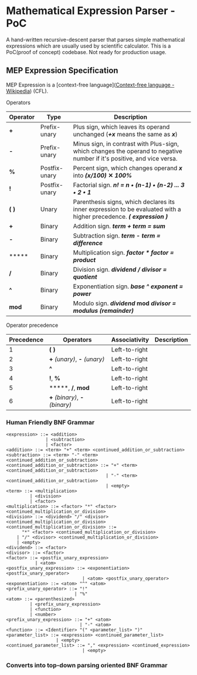 # Mathematical Expression Parser - PoC
A hand-written recursive-descent parser that parses simple mathematical expressions which are usually used by scientific calculator.
This is a PoC(proof of concept) codebase. Not ready for production usage.

## MEP Expression Specification

MEP Expression is a [context-free language]([Context-free language - Wikipedia](https://en.wikipedia.org/wiki/Context-free_language)) (CFL). 

Operators

| Operator | Type          | Description                                                  |
| -------- | ------------- | ------------------------------------------------------------ |
| **+**    | Prefix-unary  | Plus sign, which leaves its operand unchanged (***+x*** means the same as ***x***) |
| **-**    | Prefix-unary  | Minus sign, in contrast with Plus-sign, which changes the operand to negative number if it's positive, and vice versa. |
| **%**    | Postfix-unary | Percent sign, which changes operand ***x*** into ***(x/100)* ✕ *100%*** |
| **!**    | Postfix-unary | Factorial sign. ***n! = n • (n-1) • (n-2) ... 3 • 2 • 1***   |
| **( )**  | Unary         | Parenthesis signs, which declares its inner expression to be evaluated with a higher precedence.  ***( expression )*** |
| **+**    | Binary        | Addition sign. ***term + term = sum***                       |
| **-**    | Binary        | Subtraction sign. ***term - term = difference***             |
| *****    | Binary        | Multiplication sign. ***factor \* factor = product***        |
| **/**    | Binary        | Division sign. ***dividend / divisor = quotient***           |
| **^**    | Binary        | Exponentiation sign. ***base ^ exponent = power***           |
| **mod**  | Binary        | Modulo sign. ***dividend*** **mod** ***divisor = modulus (remainder)*** |

Operator precedence

| Precedence | Operators                      | Associativity | Description |
| ---------- | ------------------------------ | ------------- | ----------- |
| 1          | **( )**                        | Left-to-right |             |
| 2          | **+** *(unary)*, **-** *(unary)* | Left-to-right |             |
| 3 | **^** | Left-to-right | |
| 4         | **!**, **%** | Left-to-right |             |
| 5 | *****, **/**, **mod** | Left-to-right | |
| 6 | **+** *(binary)*, **-** *(binary)* | Left-to-right | |



### Human Friendly BNF Grammar

```BNF
<expression> ::= <addition>
               | <subtraction>
               | <factor>
<addition> ::= <term> "+" <term> <continued_addition_or_subtraction>
<subtraction> ::= <term> "-" <term> <continued_addition_or_subtraction>
<continued_addition_or_subtraction> ::= "+" <term> <continued_addition_or_subtraction>
                                      | "-" <term> <continued_addition_or_subtraction>
                                      | <empty>
<term> ::= <multiplication>
         | <division>
         | <factor>
<multiplication> ::= <factor> "*" <factor> <continued_multiplication_or_division>
<division> ::= <dividend> "/" <divisor> <continued_multiplication_or_division>
<continued_multiplication_or_division> ::=
	  "*" <factor> <continued_multiplication_or_division>
	| "/" <divisor> <continued_multiplication_or_division>
	| <empty>										
<dividend> ::= <factor>
<divisor> ::= <factor>
<factor> ::= <postfix_unary_expression>
           | <atom>
<postfix_unary_expression> ::= <exponentiation> <postfix_unary_operator>
							 | <atom> <postfix_unary_operator>
<exponentiation> ::= <atom> "^" <atom>
<prefix_unary_operator> ::= "!"
						  | "%"
<atom> ::= <parenthesized>
         | <prefix_unary_expression>
         | <function>
         | <number>
<prefix_unary_expression> ::= "+" <atom>
                            | "-" <atom>
<function> ::= <Identifier> "(" <parameter_list> ")"
<parameter_list> ::= <expression> <continued_parameter_list>
                   | <empty>
<continued_parameter_list> ::= "," <expression> <continued_expression>
                             | <empty>
```


### Converts into top-down parsing oriented BNF Grammar

